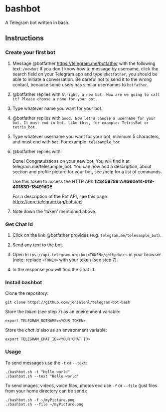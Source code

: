 # bashbot
A Telegram bot written in bash.

## Instructions
### Create your first bot

1. Message @botfather https://telegram.me/botfather with the following
text: `/newbot`
   If you don't know how to message by username, click the search
field on your Telegram app and type `@botfather`, you should be able
to initiate a conversation. Be careful not to send it to the wrong
contact, because some users has similar usernames to `botfather`.

2. @botfather replies with `Alright, a new bot. How are we going to
call it? Please choose a name for your bot.`

3. Type whatever name you want for your bot.

4. @botfather replies with `Good. Now let's choose a username for your
bot. It must end in bot. Like this, for example: TetrisBot or
tetris_bot.`

5. Type whatever username you want for your bot, minimum 5 characters,
and must end with `bot`. For example: `telesample_bot`

6. @botfather replies with:

    Done! Congratulations on your new bot. You will find it at
telegram.me/telesample_bot. You can now add a description, about
section and profile picture for your bot, see /help for a list of
commands.

    Use this token to access the HTTP API:
    <b>123456789:AAG90e14-0f8-40183D-18491dDE</b>

    For a description of the Bot API, see this page:
https://core.telegram.org/bots/api

7. Note down the 'token' mentioned above.

### Get Chat Id
1. Click on the link @botfather provides (e.g. `telegram.me/telesample_bot`).

2. Send any text to the bot.

3. Open `https://api.telegram.org/bot<TOKEN>/getUpdates` in your browser (note: replace `<TOKEN>` with your token (see step 7).

4. In the response you will find the Chat Id

### Install bashbot
Clone the repository:
```
git clone https://github.com/jensGiehl/telegram-bot-bash
```

Store the *token* (see step 7) as an environment variable:
```
export TELEGRAM_BOTNAME=<YOUR TOKEN>
```

Store the *chat id* also as an environment variable:
```
export TELEGRAM_CHAT_ID=<YOUR CHAT ID>
```


### Usage
To send messages use the ```-t``` or ```--text```:
```
./bashbot.sh -t "Hello world"
./bashbot.sh --text "Hello world"
```
To send images, videos, voice files, photos ecc use ```-f``` or ```--file``` (just files from your home directory can be send):
```
./bashbot.sh -f ~/myPicture.png
./bashbot.sh --file ~/myPicture.png
```

